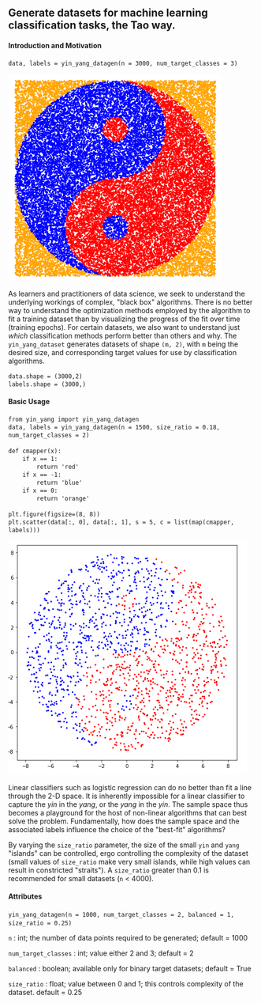 ## Generate datasets for machine learning classification tasks, the Tao way.

#### Introduction and Motivation

    data, labels = yin_yang_datagen(n = 3000, num_target_classes = 3)

![](yin_yang_images/intro.PNG)

As learners and practitioners of data science, we seek to understand the underlying workings of complex, "black box" algorithms. There is no better way to understand the optimization methods employed by the algorithm to fit a training dataset than by visualizing the progress of the fit over time (training epochs). For certain datasets, we also want to understand just <i>which</i> classification methods perform better than others and why. The `yin_yang_dataset` generates datasets of shape `(m, 2)`, with `m` being the desired size, and corresponding target values for use by classification algorithms.

    data.shape = (3000,2)
    labels.shape = (3000,)

#### Basic Usage

    from yin_yang import yin_yang_datagen
    data, labels = yin_yang_datagen(n = 1500, size_ratio = 0.18, num_target_classes = 2)
    
    def cmapper(x):
        if x == 1:
            return 'red'
        if x == -1:
            return 'blue'
        if x == 0:
            return 'orange'
    
    plt.figure(figsize=(8, 8))
    plt.scatter(data[:, 0], data[:, 1], s = 5, c = list(map(cmapper, labels)))

![](yin_yang_images/1.PNG)
    
Linear classifiers such as logistic regression can do no better than fit a line through the 2-D space. It is inherently impossible for a linear classifier to capture the <i>yin</i> in the <i>yang</i>, or the <i>yang</i> in the <i>yin</i>. The sample space thus becomes a playground for the host of non-linear algorithms that can best solve the problem. Fundamentally, how does the sample space and the associated labels influence the choice of the "best-fit" algorithms?

By varying the `size_ratio` parameter, the size of the small `yin` and `yang` "islands" can be controlled, ergo controlling the complexity of the dataset (small values of `size_ratio` make very small islands, while high values can result in constricted "straits"). A `size_ratio` greater than 0.1 is recommended for small datasets (`n` < 4000).

#### Attributes

`yin_yang_datagen(n = 1000, num_target_classes = 2, balanced = 1, size_ratio = 0.25)`

`n` : int; the number of data points required to be generated; default = 1000

`num_target_classes` : int; value either 2 and 3; default = 2

`balanced` : boolean; available only for binary target datasets; default = True

`size_ratio` : float; value between 0 and 1; this controls complexity of the dataset. default = 0.25
